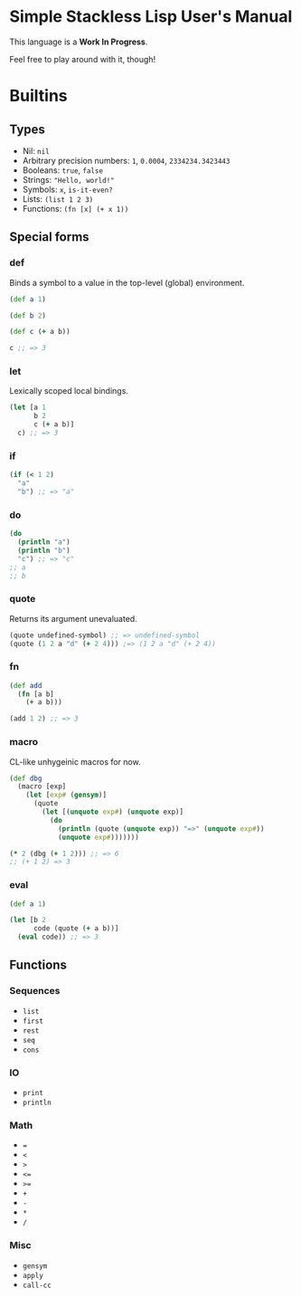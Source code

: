# Simple Stackless Lisp User's Manual

This language is a **Work In Progress**.

Feel free to play around with it, though!

# Builtins

## Types

- Nil: `nil`
- Arbitrary precision numbers: `1`, `0.0004`, `2334234.3423443`
- Booleans: `true`, `false`
- Strings: `"Hello, world!"`
- Symbols: `x`, `is-it-even?`
- Lists: `(list 1 2 3)`
- Functions: `(fn [x] (+ x 1))`

## Special forms

### def

Binds a symbol to a value in the top-level (global) environment.

```clojure
(def a 1)

(def b 2)

(def c (+ a b))

c ;; => 3
```

### let

Lexically scoped local bindings.

```clojure
(let [a 1
      b 2
      c (+ a b)]
  c) ;; => 3
```

### if

```clojure
(if (< 1 2)
  "a"
  "b") ;; => "a"
```

### do

```clojure
(do
  (println "a")
  (println "b")
  "c") ;; => "c" 
;; a
;; b
```

### quote

Returns its argument unevaluated.

```clojure
(quote undefined-symbol) ;; => undefined-symbol
(quote (1 2 a "d" (+ 2 4))) ;=> (1 2 a "d" (+ 2 4))
```

### fn

```clojure
(def add
  (fn [a b]
    (+ a b)))

(add 1 2) ;; => 3
```

### macro

CL-like unhygeinic macros for now.

```clojure
(def dbg
  (macro [exp]
    (let [exp# (gensym)]
      (quote
        (let [(unquote exp#) (unquote exp)]
          (do
            (println (quote (unquote exp)) "=>" (unquote exp#))
            (unquote exp#)))))))

(* 2 (dbg (+ 1 2))) ;; => 6
;; (+ 1 2) => 3
```

### eval

```clojure
(def a 1)

(let [b 2
      code (quote (+ a b))]
  (eval code)) ;; => 3
```

## Functions

### Sequences
- `list`
- `first`
- `rest`
- `seq`
- `cons`

### IO
- `print`
- `println`

### Math
- `=`
- `<`
- `>`
- `<=`
- `>=`
- `+`
- `-`
- `*`
- `/`

### Misc
- `gensym`
- `apply`
- `call-cc`
